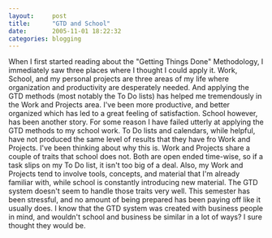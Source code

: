 ```yaml
---
layout:     post
title:      "GTD and School"
date:       2005-11-01 18:22:32
categories: blogging
---
```

When I first started reading about the "Getting Things Done" Methodology, I immediately saw three places where I thought I could apply it. Work, School, and my personal projects are three areas of my life where organization and productivity are desperately needed. And applying the GTD methods (most notably the To Do lists) has helped me tremendously in the Work and Projects area. I've been more productive, and better organized which has led to a great feeling of satisfaction. School however, has been another story. For some reason I have failed utterly at applying the GTD methods to my school work. To Do lists and calendars, while helpful, have not produced the same level of results that they have fro Work and Projects. I've been thinking about why this is. Work and Projects share a couple of traits that school does not. Both are open ended time-wise, so if a task slips on my To Do list, it isn't too big of a deal. Also, my Work and Projects tend to involve tools, concepts, and material that I'm already familiar with, while school is constantly introducing new material. The GTD system doesn't seem to handle those traits very well. This semester has been stressful, and no amount of being prepared has been paying off like it usually does. I know that the GTD system was created with business people in mind, and wouldn't school and business be similar in a lot of ways? I sure thought they would be.
